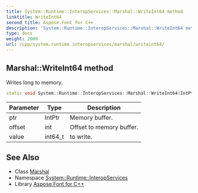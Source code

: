 ```yaml
---
title: System::Runtime::InteropServices::Marshal::WriteInt64 method
linktitle: WriteInt64
second_title: Aspose.Font for C++
description: 'System::Runtime::InteropServices::Marshal::WriteInt64 method. Writes long to memory in C++.'
type: docs
weight: 2000
url: /cpp/system.runtime.interopservices/marshal/writeint64/
---
```

## Marshal::WriteInt64 method


Writes long to memory.

```cpp
static void System::Runtime::InteropServices::Marshal::WriteInt64(IntPtr ptr, int offset, int64_t value)
```


| Parameter | Type | Description |
| --- | --- | --- |
| ptr | IntPtr | Memory buffer. |
| offset | int | Offset to memory buffer. |
| value | int64_t | to write. |

## See Also

* Class [Marshal](../)
* Namespace [System::Runtime::InteropServices](../../)
* Library [Aspose.Font for C++](../../../)
